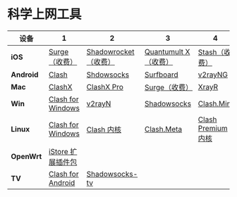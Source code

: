 # 科学上网工具


| 设备 |  1|2  |3  | 4 |
|---|---|---|---|---|
| **iOS** | [Surge（收费）](https://apps.apple.com/us/app/id1442620678) | [Shadowrocket（收费）](https://apps.apple.com/us/app/shadowrocket/id932747118)  | [Quantumult X（收费）](https://apps.apple.com/us/app/quantumult-x/id1443988620) | [Stash（收费）](https://apps.apple.com/us/app/stash-proxy-utility/id1596063349) |
| **Android** | [Clash](https://play.google.com/store/apps/details?id=com.github.kr328.clash)  | [Shdowsocks](https://play.google.com/store/apps/details?id=com.github.shadowsocks) | [Surfboard](https://play.google.com/store/apps/details?id=com.getsurfboard) | [v2rayNG](https://play.google.com/store/apps/details?id=com.v2ray.ang) |
| **Mac** | [ClashX](https://github.com/yichengchen/clashX/releases) |  [ClashX Pro](https://install.appcenter.ms/users/clashx/apps/clashx-pro/distribution_groups/public)  | [Surge（收费）](https://nssurge.com/)  | [XrayR](https://github.com/XrayR-project/XrayR/releases) |
| **Win** | [Clash for Windows](https://github.com/Fndroid/clash_for_windows_pkg/releases)  | [v2rayN](https://github.com/2dust/v2rayN/releases) |[Shadowsocks](https://github.com/shadowsocks/shadowsocks-windows/releases)  | [Clash.Mini](https://github.com/MetaCubeX/Clash.Mini/releases)|
| **Linux** | [Clash for Windows](https://github.com/Fndroid/clash_for_windows_pkg/releases)  | [Clash 内核](https://github.com/Dreamacro/clash/releases) | [Clash.Meta](https://github.com/MetaCubeX/Clash.Meta/releases) | [Clash Premium 内核](https://github.com/Dreamacro/clash/releases/tag/premium) |
| **OpenWrt** | [iStore 扩展插件包](https://github.com/AUK9527/Are-u-ok/tree/main/x86) | |  |  |
|**TV**|[Clash for Android](https://github.com/Kr328/ClashForAndroid/releases)|[Shadowsocks-tv](https://github.com/shadowsocks/shadowsocks-android/releases)|||
